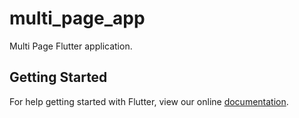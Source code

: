 # multi_page_app

Multi Page Flutter application.

## Getting Started

For help getting started with Flutter, view our online
[documentation](https://flutter.io/).
